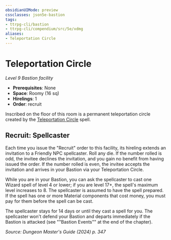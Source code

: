 ```yaml
---
obsidianUIMode: preview
cssclasses: json5e-bastion
tags:
- ttrpg-cli/bastion
- ttrpg-cli/compendium/src/5e/xdmg
aliases:
- Teleportation Circle
---
```

# Teleportation Circle
*Level 9 Bastion facility*  

- **Prerequisites**: None
- **Space**: Roomy (16 sq)
- **Hirelings**: 1
- **Order**: recruit

Inscribed on the floor of this room is a permanent teleportation circle created by the [Teleportation Circle](Інструменти%20ДМ/CLI/spells/teleportation-circle-xphb.md) spell.

## Recruit: Spellcaster

Each time you issue the "Recruit" order to this facility, its hireling extends an invitation to a Friendly NPC spellcaster. Roll any die. If the number rolled is odd, the invitee declines the invitation, and you gain no benefit from having issued the order. If the number rolled is even, the invitee accepts the invitation and arrives in your Bastion via your Teleportation Circle.

While you are in your Bastion, you can ask the spellcaster to cast one Wizard spell of level 4 or lower; if you are level 17+, the spell's maximum level increases to 8. The spellcaster is assumed to have the spell prepared. If the spell has one or more Material components that cost money, you must pay for them before the spell can be cast.

The spellcaster stays for 14 days or until they cast a spell for you. The spellcaster won't defend your Bastion and departs immediately if the Bastion is attacked (see ""Bastion Events"" at the end of the chapter).

*Source: Dungeon Master's Guide (2024) p. 347*